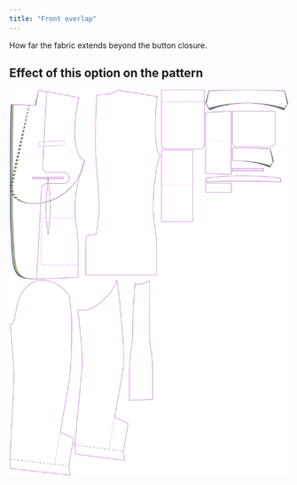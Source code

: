 ```yaml
---
title: "Front overlap"
---
```


How far the fabric extends beyond the button closure.

## Effect of this option on the pattern

![This image shows the effect of this option by superimposing several variants that have a different value for this option](jaeger_frontoverlap_sample.svg "Effect of this option on the pattern")
